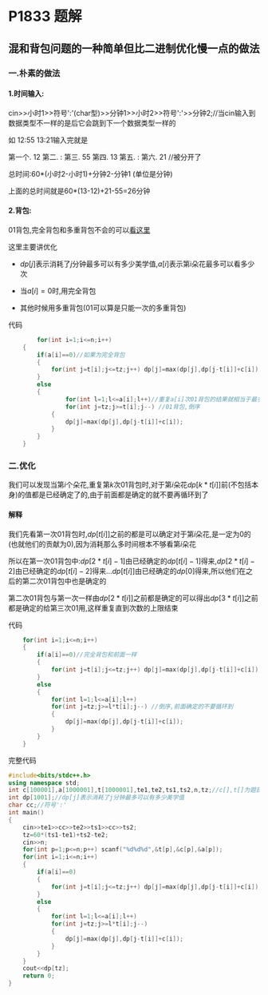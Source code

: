 # P1833 题解

## 混和背包问题的一种简单但比二进制优化慢一点的做法

### 一.朴素的做法

#### 1.时间输入:

cin>>小时1>>符号':'(char型)>>分钟1>>小时2>>符号':'>>分钟2;//当cin输入到数据类型不一样的是后它会跳到下一个数据类型一样的

如 
12:55 13:21输入完就是

第一个. 12 第二. : 第三. 55 第四. 13 第五. : 第六. 21 //被分开了 

总时间:60*(小时2-小时1)+分钟2-分钟1 (单位是分钟)

上面的总时间就是60*(13-12)+21-55=26分钟

#### 2.背包:

01背包,完全背包和多重背包不会的可以[看这里](https://blog.csdn.net/u012630961/article/details/80911956)

这里主要讲优化

- $dp[j]$表示消耗了$j$分钟最多可以有多少美学值,$a[i]$表示第i朵花最多可以看多少次

- 当$a[i]=0$时,用完全背包

- 其他时候用多重背包(01可以算是只能一次的多重背包)

代码
```cpp
        for(int i=1;i<=n;i++)
	{
		if(a[i]==0)//如果为完全背包
		{
			for(int j=t[i];j<=tz;j++) dp[j]=max(dp[j],dp[j-t[i]]+c[i]);//记得是正序
		}
		else
		{
		        for(int l=1;l<=a[i];l++)//重复a[i]次01背包的结果就相当于最多取a[i]个的多重背包
		        for(int j=tz;j>=t[i];j--) //01背包,倒序
			{
				dp[j]=max(dp[j],dp[j-t[i]]+c[i]);
			}
		}
	}
```


### 二.优化

我们可以发现当第$i$个朵花,重复第$k$次01背包时,对于第$i$朵花$dp[k*t[i]]$前(不包括本身)的值都是已经确定了的,由于前面都是确定的就不要再循环到了

#### 解释

我们先看第一次01背包时,$dp[t[i]]$之前的都是可以确定对于第$i$朵花,是一定为0的(也就他们的贡献为0),因为消耗那么多时间根本不够看第$i$朵花

所以在第一次01背包中:$dp[2*t[i]-1]$由已经确定的$dp[t[i]-1]$得来,$dp[2*t[i]-2]$由已经确定的$dp[t[i]-2]$得来...$dp[t[i]]$由已经确定的$dp[0]$得来,所以他们在之后的第二次01背包中也是确定的

第二次01背包与第一次一样由$dp[2*t[i]]$之前都是确定的可以得出$dp[3*t[i]]$之前都是确定的给第三次01用,这样重复直到次数的上限结束

代码

```cpp
	for(int i=1;i<=n;i++)
	{
		if(a[i]==0)//完全背包和前面一样
		{
			for(int j=t[i];j<=tz;j++) dp[j]=max(dp[j],dp[j-t[i]]+c[i]);
		}
		else
		{
		    for(int l=1;l<=a[i];l++)
		    for(int j=tz;j>=l*t[i];j--) //倒序,前面确定的不要循环到
			{
				dp[j]=max(dp[j],dp[j-t[i]]+c[i]);
			}
		}
	}
```

完整代码

```cpp
#include<bits/stdc++.h>
using namespace std;
int c[100001],a[1000001],t[1000001],te1,te2,ts1,ts2,n,tz;//c[],t[]为题目等于,a[]表示最多看的次数,te1小时1,te2分钟1,ts1小时2,ts2分钟2,tz总时间
int dp[1001];//dp[j]表示消耗了j分钟最多可以有多少美学值
char cc;//符号':'
int main()
{
	cin>>te1>>cc>>te2>>ts1>>cc>>ts2;
	tz=60*(ts1-te1)+ts2-te2;
	cin>>n;
	for(int p=1;p<=n;p++) scanf("%d%d%d",&t[p],&c[p],&a[p]);
	for(int i=1;i<=n;i++)
	{
		if(a[i]==0)
		{
			for(int j=t[i];j<=tz;j++) dp[j]=max(dp[j],dp[j-t[i]]+c[i]);
		}
		else
		{
		    for(int l=1;l<=a[i];l++)
		    for(int j=tz;j>=l*t[i];j--) 
			{
				dp[j]=max(dp[j],dp[j-t[i]]+c[i]);
			}
		}
	}
	cout<<dp[tz];
	return 0;
}
```




